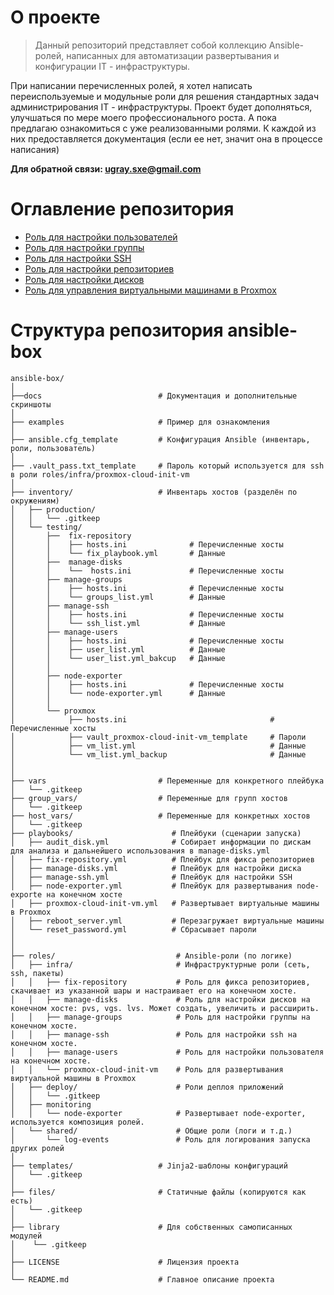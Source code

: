 # О проекте
> Данный репозиторий представляет собой коллекцию Ansible-ролей, написанных для автоматизации развертывания и конфигурации IT - инфраструктуры.       

При написании перечисленных ролей, я хотел написать переиспользуемые и модульные роли для решения стандартных задач администрирования IT - инфраструктуры.
Проект будет дополняться, улучшаться по мере моего профессионального роста. А пока предлагаю ознакомиться с уже реализованными ролями. К каждой из них предоставляется документация (если ее нет, значит она в процессе написания)

**Для обратной связи: ugray.sxe@gmail.com**

# Оглавление репозитория
+ [Роль для настройки пользователей](./roles/infra/manage-users/)     
+ [Роль для настройки группы](./roles/infra/manage-groups/)  
+ [Роль для настройки SSH](./roles/infra/manage-users/)  
+ [Роль для настройки репозиториев](./roles/infra/fix-repository/)
+ [Роль для настройки дисков](./roles/infra/manage-disks/)
+ [Роль для управления виртуальными машинами в Proxmox](./roles/infra/proxmox-cloud-init-vm/)



# Структура репозитория ansible-box

```text
ansible-box/
│
├──docs                          # Документация и дополнительные скриншоты
│
├── examples                     # Пример для ознакомления
│
├── ansible.cfg_template         # Конфигурация Ansible (инвентарь, роли, пользователь)
│
├── .vault_pass.txt_template     # Пароль который используется для ssh в роли roles/infra/proxmox-cloud-init-vm
│
├── inventory/                   # Инвентарь хостов (разделён по окружениям)
│   ├── production/
│   │   └── .gitkeep
│   └── testing/
│       ├──  fix-repository
│       │    ├── hosts.ini              # Перечисленные хосты
│       │    └── fix_playbook.yml       # Данные
│       ├──  manage-disks
│       │    └──  hosts.ini             # Перечисленные хосты
│       ├── manage-groups
│       │    ├── hosts.ini              # Перечисленные хосты
│       │    └── groups_list.yml        # Данные
│       ├── manage-ssh
│       │    ├── hosts.ini              # Перечисленные хосты
│       │    └── ssh_list.yml           # Данные
│       ├── manage-users
│       │    ├── hosts.ini              # Перечисленные хосты
│       │    ├── user_list.yml          # Данные
│       │    └── user_list.yml_bakcup   # Данные
│       │   
│       ├── node-exporter
│       │    ├── hosts.ini              # Перечисленные хосты
│       │    └── node-exporter.yml      # Данные
│       │
│       └── proxmox
│            ├── hosts.ini                                # Перечисленные хосты
│            ├── vault_proxmox-cloud-init-vm_template     # Пароли
│            ├── vm_list.yml                              # Данные  
│            └── vm_list.yml_backup                       # Данные
│
│
├── vars                         # Переменные для конкретного плейбука
│   └── .gitkeep
├── group_vars/                  # Переменные для групп хостов 
│   └── .gitkeep                 
├── host_vars/                   # Переменные для конкретных хостов
│   └── .gitkeep  
├── playbooks/                      # Плейбуки (сценарии запуска)
│   ├── audit_disk.yml              # Собирает информации по дискам для анализа и дальнейшего использования в manage-disks.yml
│   ├── fix-repository.yml          # Плейбук для фикса репозиториев
│   ├── manage-disks.yml            # Плейбук для настройки диска
│   ├── manage-ssh.yml              # Плейбук для настройки SSH
│   ├── node-exporter.yml           # Плейбук для развертывания node-exporte на конечном хосте
│   ├── proxmox-cloud-init-vm.yml   # Развертывает виртуальные машины в Proxmox
│   ├── reboot_server.yml           # Перезагружает виртуальные машины
│   └── reset_password.yml          # Cбрасывает пароли
│
│   
├── roles/                           # Ansible-роли (по логике)
│   ├── infra/                       # Инфраструктурные роли (сеть, ssh, пакеты)
│   │   ├── fix-repository           # Роль для фикса репозиториев, скачивает из указанной шары и настраивает его на конечном хосте.
│   │   ├── manage-disks             # Роль для настройки дисков на конечном хосте: pvs, vgs. lvs. Может создать, увеличить и рассширить.
│   │   ├── manage-groups            # Роль для настройки группы на конечном хосте.
│   │   ├── manage-ssh               # Роль для настройки ssh на конечном хосте.
│   │   ├── manage-users             # Роль для настройки пользователя на конечном хосте.
│   │   └── proxmox-cloud-init-vm    # Роль для развертывания виртуальной машины в Proxmox
│   ├── deploy/                      # Роли деплоя приложений
│   │   └── .gitkeep
│   ├── monitoring
│   │   └── node-exporter            # Развертывает node-exporter, используется композиция ролей.
│   └── shared/                      # Общие роли (логи и т.д.)
│       └── log-events               # Роль для логирования запуска других ролей
│              
├── templates/                   # Jinja2-шаблоны конфигураций
│   └── .gitkeep
│
├── files/                       # Статичные файлы (копируются как есть)
│   └── .gitkeep
│
├── library                      # Для собственных самописанных модулей
│    └── .gitkeep
│
├── LICENSE                      # Лицензия проекта
│
└── README.md                    # Главное описание проекта
```

